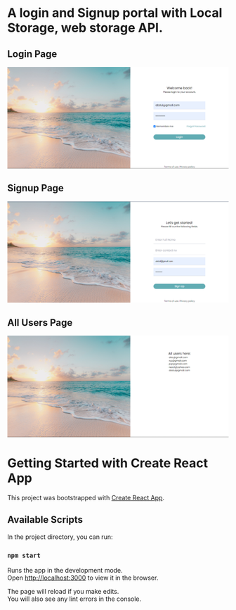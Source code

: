 # A login and Signup portal with Local Storage, web storage API.

## Login Page
![Login](/assets/images/1.png "Login")

## Signup Page
![Signup](/assets/images/2.png "Signup")

## All Users Page
![All Users](/assets/images/3.png "All Users")

# Getting Started with Create React App

This project was bootstrapped with [Create React App](https://github.com/facebook/create-react-app).

## Available Scripts

In the project directory, you can run:

### `npm start`

Runs the app in the development mode.\
Open [http://localhost:3000](http://localhost:3000) to view it in the browser.

The page will reload if you make edits.\
You will also see any lint errors in the console.
